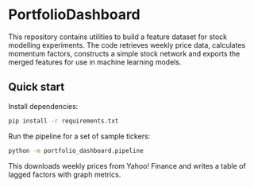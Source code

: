 # PortfolioDashboard

This repository contains utilities to build a feature dataset for
stock modelling experiments. The code retrieves weekly price data,
calculates momentum factors, constructs a simple stock network and
exports the merged features for use in machine learning models.

## Quick start

Install dependencies:

```bash
pip install -r requirements.txt
```

Run the pipeline for a set of sample tickers:

```bash
python -m portfolio_dashboard.pipeline
```

This downloads weekly prices from Yahoo! Finance and writes a table of
lagged factors with graph metrics.


